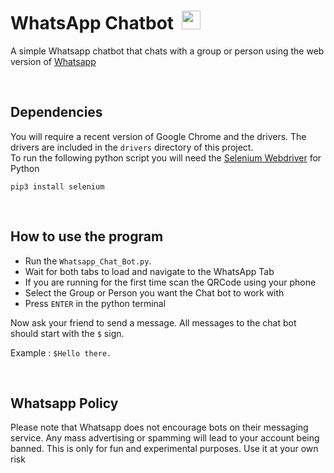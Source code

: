 # WhatsApp Chatbot &nbsp;<img src="http://i.imgur.com/bhJe078.png" width="30px" height="30px"/>
A simple Whatsapp chatbot that chats with a group or person using the web version of [Whatsapp](https://web.whatsapp.com)

<br>

## Dependencies
You will require a recent version of Google Chrome and the drivers. The drivers are included in the `drivers` directory of this project.<br>
To run the following python script you will need the [Selenium Webdriver](https://pypi.python.org/pypi/selenium) for Python

``pip3 install selenium``



<br>

## How to use the program
- Run the `Whatsapp_Chat_Bot.py`. 
- Wait for both tabs to load and navigate to the WhatsApp Tab
- If you are running for the first time scan the QRCode using your phone
- Select the Group or Person you want the Chat bot to work with
- Press `ENTER` in the python terminal

Now ask your friend to send a message. All messages to the chat bot should start with the `$` sign.

Example : `$Hello there.`


<br>

## Whatsapp Policy

Please note that Whatsapp does not encourage bots on their messaging service. Any mass advertising or spamming will lead to your account being banned. This is only for fun and experimental purposes. Use it at your own risk 
